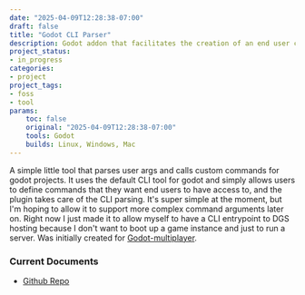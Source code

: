 ```yaml
---
date: "2025-04-09T12:28:38-07:00"
draft: false
title: "Godot CLI Parser"
description: Godot addon that facilitates the creation of an end user command line interface for Godot applications.
project_status:
- in_progress
categories:
- project
project_tags:
- foss
- tool
params:
    toc: false
    original: "2025-04-09T12:28:38-07:00"
    tools: Godot
    builds: Linux, Windows, Mac
---
```


A simple little tool that parses user args and calls custom commands for godot projects. It uses the default CLI tool for godot and simply allows users to define commands that they want end users to have access to, and the plugin takes care of the CLI parsing. It's super simple at the moment, but I'm hoping to allow it to support more complex command arguments later on. Right now I just made it to allow myself to have a CLI entrypoint to DGS hosting because I don't want to boot up a game instance and just to run a server. Was initially created for [Godot-multiplayer](/projects/godot-multiplayer).

### Current Documents

- [Github Repo](https://github.com/Fireye04/godot-cli-parser)
